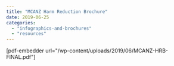 ```yaml
---
title: "MCANZ Harm Reduction Brochure"
date: 2019-06-25
categories: 
  - "infographics-and-brochures"
  - "resources"
---
```


\[pdf-embedder url="/wp-content/uploads/2019/06/MCANZ-HRB-FINAL.pdf"\]
